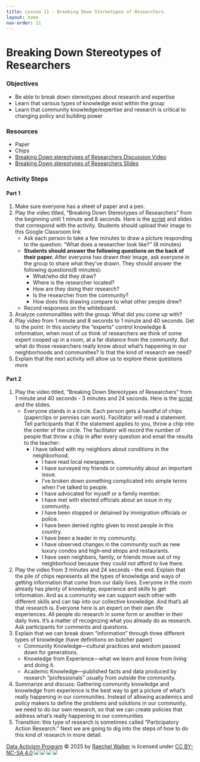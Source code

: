```yaml
---
title: Lesson 11 - Breaking Down Stereotypes of Researchers
layout: home
nav-order: 11
---
```





 # Breaking Down Stereotypes of Researchers

### Objectives
- Be able to break down stereotypes about research and expertise
- Learn that various types of knowledge exist within the group
- Learn that community knowledge/expertise and research is critical to changing policy and building power

### Resources
- Paper
- Chips
- <a href = "https://drive.google.com/file/d/1bRICBsqy1a5EYa41KEDPcqgkNmp1wWsx/view?usp=drive_link">Breaking Down stereotypes of Researchers Discussion Video</a>
- <a href = "https://drive.google.com/file/d/10HgKeK3H_07nlnffojd5Qa67LX7R1Jyf/view?usp=drive_link">Breaking Down stereotypes of Researchers Slides</a>

### Activity Steps
#### Part 1

1. Make sure everyone has a sheet of paper and a pen.
2. Play the video titled, “Breaking Down Stereotypes of Researchers” from the beginning until 1 minute and 8 seconds. Here is the <a href = "https://docs.google.com/document/d/1HC4a5uqU4JLb8kXGGh_mp81NKAdlNYSluxeiM-SSfzk/edit?tab=t.0">script</a> and slides that correspond with the activity. Students should upload their image to this Google Classroom link
    - Ask each person to take a few minutes to draw a picture responding to the question: “What does a researcher look like?” (8 minutes)
    - **Students should answer the following questions on the back of their paper.** After everyone has drawn their image, ask everyone in the group to share what  they’ve drawn. They should answer the following questions(8 minutes): 
        - What/who did they draw? 
        - Where is the researcher located? 
        - How are they doing their research? 
        - Is the researcher from the community?
        - How does this drawing compare to what other people drew?
    - Record responses on the whiteboard.
3. Analyze commonalities with the group. What did you come up with?
4. Play video from 1 minute and 8 seconds to 1 minute and 40 seconds. Get to the point: In this society the “experts” control knowledge & information, when most of us think of researchers we think of some expert cooped up in a room, at a far distance from the community. But what do those researchers really know about what’s happening in our neighborhoods and communities? Is that the kind of research we need?
5. Explain that the next activity will allow us to explore these questions more

#### Part 2

1. Play the video titled, “Breaking Down Stereotypes of Researchers” from 1 minute and 40 seconds - 3 minutes and 24 seconds. Here is the <a href = "https://docs.google.com/document/d/1uZ1SjjUP4gSewccwJ0Dix__uBohJ2GmQEmgYVvjCXaU/edit?tab=t.0">script</a> and the slides. 
    - Everyone stands in a circle. Each person gets a handful of chips (paperclips or pennies can work). Facilitator will read a statement. Tell participants that if the statement applies to you, throw a chip into the center of the circle. The facilitator will record the number of people that throw a chip in after every question and email the results to the teacher:
        - I have talked with my neighbors about conditions in the neighborhood.
            - I have read local newspapers.
            - I have surveyed my friends or community about an important issue.
            - I’ve broken down something complicated into simple terms when I’ve talked to people.
            - I have advocated for myself or a family member.
            - I have met with elected officials about an issue in my community.
            - I have been stopped or detained by immigration officials or police.
            - I have been denied rights given to most people in this country.
            - I have been a leader in my community.
            - I have observed changes in the community such as new luxury condos and high-end shops and restaurants.
            - I have seen neighbors, family, or friends move out of my neighborhood because they could not afford to live there.
2. Play the video from 3 minutes and 24 seconds - the end. Explain that the pile of chips represents all the types of knowledge and ways of getting information that come from our daily lives. Everyone in the room already has plenty of knowledge, experience and skills to get information. And as a community we can support each other with different skills and can tap into our collective knowledge. And that’s all that research is. Everyone here is an expert on their own life experiences. All people do research in some form or another in their daily lives. It’s a matter of recognizing what you already do as research. Ask participants for comments and questions.
3. Explain that we can break down “information” through three different types of knowledge (have definitions on butcher paper)
    - Community Knowledge—cultural practices and wisdom passed down for generations.
    - Knowledge from Experience—what we learn and know from living and doing it.
    - Academic Knowledge—published facts and data produced by research “professionals” usually from outside the community.
4. Summarize and discuss: Gathering community knowledge and knowledge from experience is the best way to get a picture of what’s really happening in our communities. Instead of allowing academics and policy makers to define the problems and solutions in our community, we need to do our own research, so that we can create policies that address what’s really happening in our communities
5. Transition: this type of research is sometimes called “Participatory Action Research.” Next we are going to dig into the steps of how to do this kind of research in more detail.






<a href="https://creativecommons.org">Data Activism Program</a> © 2025 by <a href="https://creativecommons.org">Raechel Walker</a> is licensed under <a href="https://creativecommons.org/licenses/by-nc-sa/4.0/">CC BY-NC-SA 4.0</a><img src="https://mirrors.creativecommons.org/presskit/icons/cc.svg" style="max-width: 1em;max-height:1em;margin-left: .2em;"><img src="https://mirrors.creativecommons.org/presskit/icons/by.svg" style="max-width: 1em;max-height:1em;margin-left: .2em;"><img src="https://mirrors.creativecommons.org/presskit/icons/nc.svg" style="max-width: 1em;max-height:1em;margin-left: .2em;"><img src="https://mirrors.creativecommons.org/presskit/icons/sa.svg" style="max-width: 1em;max-height:1em;margin-left: .2em;">